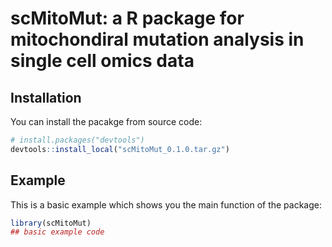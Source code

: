 # scMitoMut: a R package for mitochondiral mutation analysis in single cell omics data

## Installation

You can install the pacakge from source code:

```r
# install.packages("devtools")
devtools::install_local("scMitoMut_0.1.0.tar.gz")
```

## Example

This is a basic example which shows you the main function of the package:

```r
library(scMitoMut)
## basic example code
```



